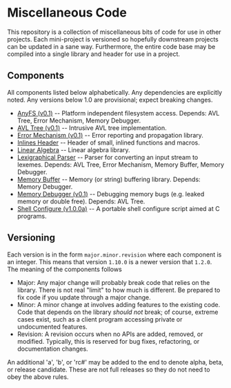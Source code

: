 Miscellaneous Code
==================

This repository is a collection of miscellaneous bits of code for use in other
projects. Each mini-project is versioned so hopefully downstream projects can
be updated in a sane way. Furthermore, the entire code base may be compiled
into a single library and header for use in a project.


## Components

All components listed below alphabetically. Any dependencies are explicitly
noted. Any versions below 1.0 are provisional; expect breaking changes.

 * [AnyFS (v0.1)](afs/README.md) -- Platform independent filesystem access.
     Depends: AVL Tree, Error Mechanism, Memory Debugger.
 * [AVL Tree (v0.1)](avl/README.md) -- Intrusive AVL tree implementation.
 * [Error Mechanism (v0.1)](emech/README.md) -- Error reporting and
     propagation library.
 * [Inlines Header](inline/README.md) -- Header of small, inlined functions
     and macros.
 * [Linear Algebra](lin/README.md) -- Linear algebra library.
 * [Lexigraphical Parser](lex/README.md) -- Parser for converting an input
     stream to lexemes. Depends: AVL Tree, Error Mechanism, Memory Buffer,
     Memory Debugger.
 * [Memory Buffer](membuf/README.md) -- Memory (or string) buffering library.
     Depends: Memory Debugger.
 * [Memory Debugger (v0.1)](mdbg/README.md) -- Debugging memory bugs (e.g.
     leaked memory or double free). Depends: AVL Tree.
 * [Shell Configure (v1.0.0a)](shellconf/README.md) -- A portable shell
     configure script aimed at C programs.


## Versioning

Each version is in the form `major.minor.revision` where each component is an
integer. This means that version `1.10.0` is a newer version that `1.2.0`. The
meaning of the components follows

  * Major: Any major change will probably break code that relies on the
    library. There is not real "limit" to how much is different. Be prepared
    to fix code if you update through a major change.
  * Minor: A minor change at involves adding features to the existing code.
    Code that depends on the library *should not* break; of course, extreme
    cases exist, such as a client program accessing private or undocumented
    features.
  * Revision: A revision occurs when no APIs are added, removed, or modified.
    Typically, this is reserved for bug fixes, refactoring, or documentation
    changes.

An additional 'a', 'b', or 'rc#' may be added to the end to denote alpha,
beta, or release candidate. These are not full releases so they do not need to
obey the above rules.
